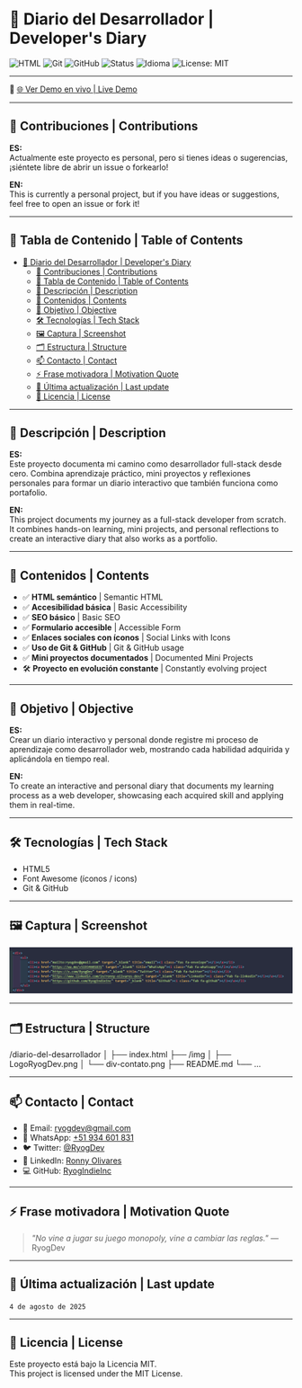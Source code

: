 # 📘 Diario del Desarrollador | Developer's Diary

![HTML](https://img.shields.io/badge/HTML5-%23E34F26.svg?&style=for-the-badge&logo=html5&logoColor=white)
![Git](https://img.shields.io/badge/Git-%23F05032.svg?style=for-the-badge&logo=git&logoColor=white)
![GitHub](https://img.shields.io/badge/GitHub-%23121011.svg?style=for-the-badge&logo=github&logoColor=white)
![Status](https://img.shields.io/badge/status-en%20desarrollo-yellow?style=for-the-badge)
![Idioma](https://img.shields.io/badge/README-Bilingüe-blueviolet?style=for-the-badge)
![License: MIT](https://img.shields.io/badge/License-MIT-yellow.svg?style=for-the-badge)

---

🔗 [🌐 Ver Demo en vivo | Live Demo](https://ryogindieinc.github.io/diario-del-desarrollador/)

---

## 🤝 Contribuciones | Contributions

**ES:**  
Actualmente este proyecto es personal, pero si tienes ideas o sugerencias, ¡siéntete libre de abrir un issue o forkearlo!

**EN:**  
This is currently a personal project, but if you have ideas or suggestions, feel free to open an issue or fork it!

---

## 📑 Tabla de Contenido | Table of Contents

- [📘 Diario del Desarrollador | Developer's Diary](#-diario-del-desarrollador--developers-diary)
  - [🤝 Contribuciones | Contributions](#-contribuciones--contributions)
  - [📑 Tabla de Contenido | Table of Contents](#-tabla-de-contenido--table-of-contents)
  - [📘 Descripción | Description](#-descripción--description)
  - [🧠 Contenidos | Contents](#-contenidos--contents)
  - [📌 Objetivo | Objective](#-objetivo--objective)
  - [🛠️ Tecnologías | Tech Stack](#️-tecnologías--tech-stack)
  - [🖼️ Captura | Screenshot](#️-captura--screenshot)
  - [🗂️ Estructura | Structure](#️-estructura--structure)
  - [📫 Contacto | Contact](#-contacto--contact)
  - [⚡ Frase motivadora | Motivation Quote](#-frase-motivadora--motivation-quote)
  - [📅 Última actualización | Last update](#-última-actualización--last-update)
  - [📄 Licencia | License](#-licencia--license)

---

## 📘 Descripción | Description

**ES:**  
Este proyecto documenta mi camino como desarrollador full-stack desde cero. Combina aprendizaje práctico, mini proyectos y reflexiones personales para formar un diario interactivo que también funciona como portafolio.

**EN:**  
This project documents my journey as a full-stack developer from scratch. It combines hands-on learning, mini projects, and personal reflections to create an interactive diary that also works as a portfolio.

---

## 🧠 Contenidos | Contents

- ✅ **HTML semántico** | Semantic HTML  
- ✅ **Accesibilidad básica** | Basic Accessibility  
- ✅ **SEO básico** | Basic SEO  
- ✅ **Formulario accesible** | Accessible Form  
- ✅ **Enlaces sociales con íconos** | Social Links with Icons  
- ✅ **Uso de Git & GitHub** | Git & GitHub usage  
- ✅ **Mini proyectos documentados** | Documented Mini Projects  
- 🛠️ **Proyecto en evolución constante** | Constantly evolving project  

---

## 📌 Objetivo | Objective

**ES:**  
Crear un diario interactivo y personal donde registre mi proceso de aprendizaje como desarrollador web, mostrando cada habilidad adquirida y aplicándola en tiempo real.

**EN:**  
To create an interactive and personal diary that documents my learning process as a web developer, showcasing each acquired skill and applying them in real-time.

---

## 🛠️ Tecnologías | Tech Stack

- HTML5  
- Font Awesome (íconos / icons)  
- Git & GitHub  

---

## 🖼️ Captura | Screenshot

![Captura del Diario del Desarrollador](./img/div-contato.png)

---

## 🗂️ Estructura | Structure

/diario-del-desarrollador
│
├── index.html
├── /img
│ ├── LogoRyogDev.png
│ └── div-contato.png
├── README.md
└── ...


---

## 📫 Contacto | Contact

- 📧 Email: [ryogdev@gmail.com](mailto:ryogdev@gmail.com)  
- 📱 WhatsApp: [+51 934 601 831](https://wa.me/+51934601831)  
- 🐦 Twitter: [@RyogDev](https://x.com/RyogDev)  
- 💼 LinkedIn: [Ronny Olivares](https://www.linkedin.com/in/ronny-olivares-dev/)  
- 💻 GitHub: [RyogIndieInc](https://github.com/RyogIndieInc)

---

## ⚡ Frase motivadora | Motivation Quote

> *"No vine a jugar su juego monopoly, vine a cambiar las reglas."* — RyogDev

---

## 📅 Última actualización | Last update

`4 de agosto de 2025`

---

## 📄 Licencia | License

Este proyecto está bajo la Licencia MIT.  
This project is licensed under the MIT License.